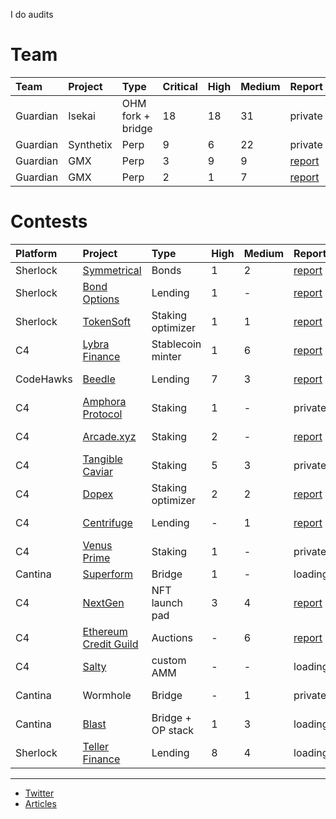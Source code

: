 I do audits 

# Team
| Team | Project |  Type | Critical | High | Medium | Report |
|:--|:--|:--|:--|:--|:--|:--|
| Guardian | Isekai | OHM fork + bridge| 18 | 18 | 31 | private |
| Guardian | Synthetix | Perp | 9 | 6 | 22 | private |
| Guardian | GMX | Perp | 3 | 9 | 9 | [report](https://github.com/GuardianAudits/Audits/blob/main/GMX/2024-06-14_GMX_Updates_1.pdf) |
| Guardian | GMX | Perp | 2 | 1 | 7 | [report](https://github.com/GuardianAudits/Audits/blob/main/GMX/2024-06-14_GMX_Updates_2.pdf) |

# Contests 

| Platform | Project | Type | High | Medium | Report  | Rank | 
|:--|:--|:--|:--|:--|:--|:--|
| Sherlock | [Symmetrical](https://audits.sherlock.xyz/contests/85)| Bonds |  1 | 2 | [report](https://github.com/0x3b33/portfolio/tree/master/sherlock/2023-06-symmetrical/report.md) | - |
| Sherlock | [Bond Options](https://audits.sherlock.xyz/contests/99) | Lending | 1 | - | [report](https://github.com/0x3b33/portfolio/blob/master/sherlock/2023-06-bond/report.md) | - |
| Sherlock | [TokenSoft](https://audits.sherlock.xyz/contests/100) | Staking optimizer | 1 | 1 | [report](https://github.com/0x3b33/portfolio/tree/master/sherlock/2023-06-tokensoft/report.md) | - |
| C4 | [Lybra Finance](https://code4rena.com/contests/2023-06-lybra-finance#top) | Stablecoin minter | 1 | 6 | [report](https://github.com/0x3b33/portfolio/blob/master/c4/2023-06-lybra/report.md) | Top 5 |
| CodeHawks | [Beedle](https://www.codehawks.com/contests/clkbo1fa20009jr08nyyf9wbx) | Lending | 7 | 3 | [report](https://github.com/0x3b33/portfolio/blob/master/codeHawks/2023-07-beedles/report.md) | Top 5 |
| C4 | [Amphora Protocol](https://code4rena.com/contests/2023-07-amphora-protocol#top) | Staking | 1 | - | private | - |
| C4 | [Arcade.xyz](https://code4rena.com/contests/2023-07-arcadexyz#top) |  Staking | 2 | - | [report](https://github.com/0x3b33/portfolio/blob/master/c4/2023-07-arcade/report.md)|  Top 5 |
| C4 | [Tangible Caviar](https://code4rena.com/contests/2023-08-tangible-caviar#top) | Staking | 5 | 3 | private | - |
| C4 | [Dopex](https://code4rena.com/contests/2023-08-dopex#top) | Staking optimizer | 2 | 2 | [report](https://github.com/0x3b33/portfolio/blob/master/c4/2023-08-dopex/report.md) | - |
| C4 | [Centrifuge](https://code4rena.com/contests/2023-09-centrifuge#top) | Lending | - | 1 | [report](https://github.com/0x3b33/portfolio/blob/master/c4/2023-09-centrifuge/report.md) |  Top 3 |
| C4 | [Venus Prime](https://code4rena.com/contests/2023-09-venus-prime#top) | Staking |1 | - | private | - |
| Cantina | [Superform](https://cantina.xyz/competitions/2cd0b038-3e32-4db6-b488-0f85b6f0e49f) | Bridge | 1 | - | loading... | - |
| C4 | [NextGen](https://code4rena.com/audits/2023-10-nextgen#top) | NFT launch pad | 3 | 4 | [report](https://github.com/0x3b33/portfolio/blob/master/c4/2023-10-nextgen/report.md) | 1st |
| C4 | [Ethereum Credit Guild](https://code4rena.com/audits/2023-12-ethereum-credit-guild#top) | Auctions | - | 6 | [report](https://github.com/0x3b33/portfolio/blob/master/c4/2023-12-ecg/report.md) | - |
| C4 | [Salty](https://code4rena.com/audits/2024-01-saltyio#top) | custom AMM | - | - | loading... | - |
| Cantina | Wormhole | Bridge | - | 1 | private | top 5 | 
| Cantina | [Blast](https://cantina.xyz/competitions/c90131b4-5c7c-4ebc-a1f3-8002d219bfe0) | Bridge + OP stack | 1 | 3 | loading... | - | 
| Sherlock | [Teller Finance](https://audits.sherlock.xyz/contests/295) | Lending |  8 | 4 | loading... | - |

---

- [Twitter](https://twitter.com/0x3b338)
- [Articles](https://mirror.xyz/0x3b338e782859aE11c0B15694bc482a9aFa4A5809)